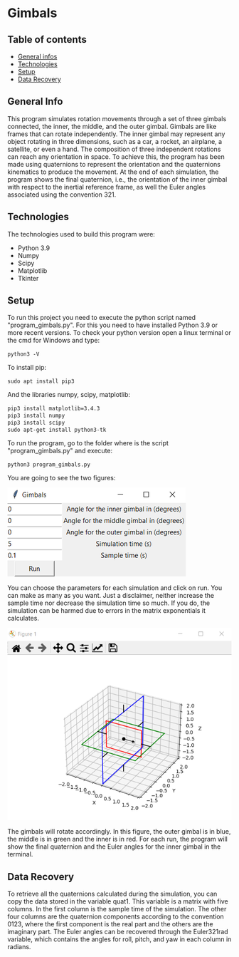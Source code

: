# Gimbals

## Table of contents
* [General infos](#general-info)
* [Technologies](#technologies)
* [Setup](#setup)
* [Data Recovery](#data-recovery)

## General Info
 This program simulates rotation movements through a set of three gimbals connected, the inner, the middle, and the outer gimbal. Gimbals are like frames that can rotate independently. The inner gimbal may represent any object rotating in three dimensions, such as a car, a rocket, an airplane, a satellite, or even a hand. The composition of three independent rotations can reach any orientation in space. To achieve this, the program has been made using quaternions to represent the orientation and the quaternions kinematics to produce the movement. At the end of each simulation, the program shows the final quaternion, i.e., the orientation of the inner gimbal with respect to the inertial reference frame, as well the Euler angles associated using the convention 321. 
 ## Technologies
 The technologies used to build this program were:
 * Python 3.9
 * Numpy
 * Scipy
 * Matplotlib
 * Tkinter
 
 ## Setup
 To run this project you need to execute the python script named "program_gimbals.py". For this you need to have installed Python 3.9 or more recent versions. To check your python version open a linux terminal or the cmd for Windows and type:
 ```
 python3 -V
 ```
 To install pip:
 ```
 sudo apt install pip3
```
 And the libraries numpy, scipy, matplotlib:
 ```
 pip3 install matplotlib=3.4.3
 pip3 install numpy
 pip3 install scipy
 sudo apt-get install python3-tk 
 ```
 To run the program, go to the folder where is the script "program_gimbals.py" and execute:
 ```
 python3 program_gimbals.py
 ```
 You are going to see the two figures:
 
 
![Data](./images/window.PNG)


You can choose the parameters for each simulation and click on run. You can make as many as you want. Just a disclaimer, neither increase the sample time nor decrease the simulation time so much. If you do, the simulation can be harmed due to errors in the matrix exponentials it calculates. 


![Gimbals system](./images/gimbal.PNG)


The gimbals will rotate accordingly. In this figure, the outer gimbal is in blue, the middle is in green and the inner is in red. For each run, the program will show the final quaternion and the Euler angles for the inner gimbal in the terminal. 

## Data Recovery
To retrieve all the quaternions calculated during the simulation, you can copy the data stored in the variable quat1. This variable is a matrix with five columns. In the first column is the sample time of the simulation. The other four columns are the quaternion components according to the convention 0123, where the first component is the real part and the others are the imaginary part. The Euler angles can be recovered through the Euler321rad variable, which contains the angles for roll, pitch, and yaw in each column in radians.
